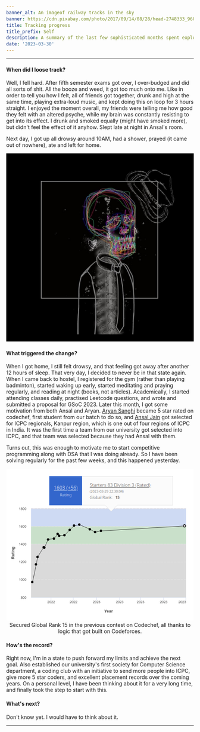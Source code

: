 ```yaml
---
banner_alt: An imageof railway tracks in the sky
banner: https://cdn.pixabay.com/photo/2017/09/14/08/28/head-2748333_960_720.jpg
title: Tracking progress
title_prefix: Self
description: A summary of the last few sophisticated months spent exploring.
date: '2023-03-30'
---
```


--- 

#### When did I loose track?

Well, I fell hard. After fifth semester exams got over, I over-budged and did all sorts of shit. All the booze and weed, it got too much onto me. Like in order to tell you how I felt, all of friends got together, drunk and high at the same time, playing extra-loud music, and kept doing this on loop for 3 hours straight. I enjoyed the moment overall, my friends were telling me how good they felt with an altered psyche, while my brain was constantly resisting to get into its effect. I drunk and smoked equally (might have smoked more), but didn't feel the effect of it anyhow. Slept late at night in Ansal's room.

Next day, I got up all drowsy around 10AM, had a shower, prayed (it came out of nowhere), ate and left for home.

<center>
    <img src="https://raw.githubusercontent.com/thatsameguyokay/images/main/ded.jpg" style={{width: "90%"}}></img>
</center>


#### What triggered the change?

When I got home, I still felt drowsy, and that feeling got away after another 12 hours of sleep. That very day, I decided to never be in that state again. When I came back to hostel, I registered for the gym (rather than playing badminton), started waking up early, started meditating and praying regularly, and reading at night (books, not articles). Academically, I started attending classes daily, practised Leetcode questions, and wrote and submitted a proposal for GSoC 2023. Later this month, I got some motivation from both Ansal and Aryan. [Aryan Sanghi](https://www.codechef.com/users/aryan_sanghi05) became 5 star rated on codechef, first student from our batch to do so, and [Ansal Jain](https://www.linkedin.com/in/ansal-jain-b151891a0/) got selected for ICPC regionals, Kanpur region, which is one out of four regions of ICPC in India. It was the first time a team from our university got selected into ICPC, and that team was selected because they had Ansal with them.

Turns out, this was enough to motivate me to start competitive programming along with DSA that I was doing already. So I have been solving regularly for the past few weeks, and this happened yesterday.

<center>
    <img src="https://raw.githubusercontent.com/thatsameguyokay/images/main/cc-15.png" style={{width: "90%"}}></img>
    Secured Global Rank 15 in the previous contest on Codechef, all thanks to logic that got built on Codeforces.
</center>


#### How's the record?

Right now, I'm in a state to push forward my limits and achieve the next goal. Also established our university's first society for Computer Science department, a coding club with an initiative to send more people into ICPC, give more 5 star coders, and excellent placement records over the coming years. On a personal level, I have been thinking about it for a very long time, and finally took the step to start with this.

#### What's next?

Don't know yet. I would have to think about it.

---
